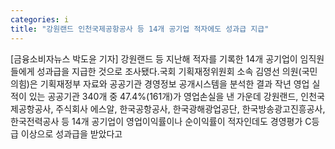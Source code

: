 ```yaml
---
categories: i
title: "강원랜드 인천국제공항공사 등 14개 공기업 적자에도 성과급 지급"
---
```

[금융소비자뉴스 박도윤 기자] 강원랜드 등 지난해 적자를 기록한 14개 공기업이 임직원들에게 성과급을 지급한 것으로 조사됐다.국회 기획재정위원회 소속 김영선 의원(국민의힘)은 기획재정부 자료와 공공기관 경영정보 공개시스템을 분석한 결과 작년 영업 실적이 있는 공공기관 340개 중 47.4%(161개)가 영업손실을 낸 가운데 강원랜드, 인천국제공항공사, 주식회사 에스알, 한국공항공사, 한국광해광업공단, 한국방송광고진흥공사, 한국전력공사 등 14개 공기업이 영업이익률이나 순이익률이 적자인데도 경영평가 C등급 이상으로 성과급을 받았다고